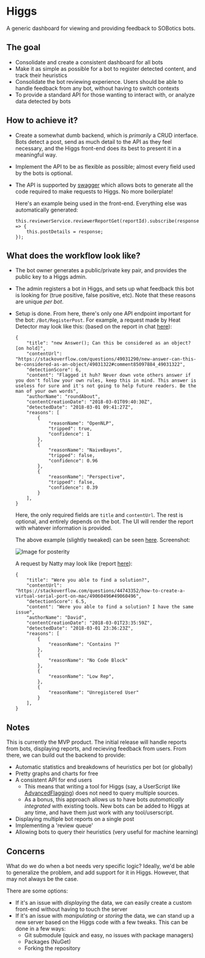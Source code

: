 # Higgs
A generic dashboard for viewing and providing feedback to SOBotics bots.

## The goal

- Consolidate and create a consistent dashboard for all bots
- Make it as simple as possible for a bot to register detected content, and track their heuristics
- Consolidate the bot reviewing experience. Users should be able to handle feedback from any bot, without having to switch contexts
- To provide a standard API for those wanting to interact with, or analyze data detected by bots

## How to achieve it?

- Create a somewhat dumb backend, which is *primarily* a CRUD interface. Bots detect a post, send as much detail to the API as they feel necessary, and the Higgs front-end does its best to present it in a meaningful way.
- Implement the API to be as flexible as possible; almost every field used by the bots is optional.
- The API is supported by [swagger](https://swagger.io/) which allows bots to generate all the code required to make requests to Higgs. No more boilerplate! 

    Here's an example being used in the front-end. Everything else was automatically generated:
    ```
    this.reviewerService.reviewerReportGet(reportId).subscribe(response => {
        this.postDetails = response;
    });
    ```
## What does the workflow look like?

- The bot owner generates a public/private key pair, and provides the public key to a Higgs admin.
- The admin registers a bot in Higgs, and sets up what feedback this bot is looking for (true positive, false positive, etc). Note that these reasons are unique *per bot*.
- Setup is done. From here, there's only one API endpoint important for the bot: `/Bot/RegisterPost`. For example, a request made by Heat Detector may look like this: (based on the report in chat [here](https://chat.stackoverflow.com/transcript/message/41446980#41446980)):

    ```
    {
        "title": "new Answer(); Can this be considered as an object? [on hold]",
        "contentUrl": "https://stackoverflow.com/questions/49031290/new-answer-can-this-be-considered-as-an-object/49031322#comment85097884_49031322",
        "detectionScore": 6,
        "content": "Flagged it huh? Never down vote others answer if you don't follow your own rules, keep this in mind. This answer is useless for sure and it's not going to help future readers. Be the man of your own words",
        "authorName": "roundAbout",
        "contentCreationDate": "2018-03-01T09:40:30Z",
        "detectedDate": "2018-03-01 09:41:27Z",
        "reasons": [
            {
                "reasonName": "OpenNLP",
                "tripped": true,
                "confidence": 1
            }, 
            {
                "reasonName": "NaiveBayes",
                "tripped": false,
                "confidence": 0.96
            },
            { 
                "reasonName": "Perspective", 
                "tripped": false,
                "confidence": 0.39
            }
        ],
    }
    ```

    Here, the only required fields are `title` and `contentUrl`. The rest is optional, and entirely depends on the bot. The UI will render the report with whatever information is provided.


    The above example (slightly tweaked) can be seen [here](http://45.77.238.226:5555/report/2). Screenshot:

    ![Image for posterity](https://i.imgur.com/GXQibZN.png)

    A request by Natty may look like (report [here](https://chat.stackoverflow.com/transcript/message/41457261#41457261)):

    ```
    {
        "title": "Were you able to find a solution?",
        "contentUrl": "https://stackoverflow.com/questions/44743352/how-to-create-a-virtual-serial-port-on-mac/49060496#49060496",
        "detectionScore": 6.5,
        "content": "Were you able to find a solution? I have the same issue",
        "authorName": "David",
        "contentCreationDate": "2018-03-01T23:35:59Z",
        "detectedDate": "2018-03-01 23:36:23Z",
        "reasons": [
            {
                "reasonName": "Contains ?"
            }, 
            {
                "reasonName": "No Code Block"
            },
            { 
                "reasonName": "Low Rep",
            }, 
            {
                "reasonName": "Unregistered User"
            }
        ],
    }
    ```

## Notes

This is currently the MVP product. The initial release will handle reports from bots, displaying reports, and recieving feedback from users. From there, we can build out the backend to provide:

- Automatic statistics and breakdowns of heuristics per bot (or globally)
- Pretty graphs and charts for free
- A consistent API for end users 
    - This means that writing a tool for Higgs (say, a UserScript like [AdvancedFlagging](https://github.com/SOBotics/AdvancedFlagging)) does not need to query multiple sources. 
    - As a bonus, this approach allows us to have bots *automatically integrated* with existing tools. New bots can be added to Higgs at any time, and have them just work with any tool/userscript.
- Displaying multiple bot reports on a single post
- Implementing a 'review queue'
- Allowing bots to query their heuristics (very useful for machine learning)

## Concerns

What do we do when a bot needs very specific logic? Ideally, we'd be able to generalize the problem, and add support for it in Higgs. However, that may not always be the case.

There are some options:

- If it's an issue with *displaying* the data, we can easily create a custom front-end without having to touch the server
- If it's an issue with *manipulating* or *storing* the data, we can stand up a new server based on the Higgs code with a few tweaks. This can be done in a few ways:
    - Git submodule (quick and easy, no issues with package managers)
    - Packages (NuGet)
    - Forking the repository
    
